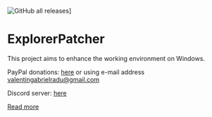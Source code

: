 ![GitHub all releases](https://img.shields.io/github/downloads/indiff/ExplorerPatcher/total)]
# ExplorerPatcher
This project aims to enhance the working environment on Windows.

PayPal donations: [here](https://www.paypal.com/donate?business=valentingabrielradu%40gmail.com&no_recurring=0&item_name=ExplorerPatcher&currency_code=EUR) or using e-mail address valentingabrielradu@gmail.com

Discord server: [here](https://discord.gg/gsPcfqHTD2)

[Read more](https://github.com/valinet/ExplorerPatcher/wiki)
